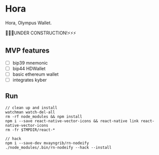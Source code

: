 # Hora
Hora, Olympus Wallet.

🔨🔨🔨UNDER CONSTRUCTION!⚡️⚡️⚡️

## MVP features

- [ ] bip39 mnemonic
- [ ] bip44 HDWallet
- [ ] basic ethereum wallet
- [ ] integrates kyber

## Run

```shell
// clean up and install
watchman watch-del-all
rm -rf node_modules && npm install
npm i --save react-native-vector-icons && react-native link react-native-vector-icons
rm -fr $TMPDIR/react-*

// hack
npm i --save-dev mvayngrib/rn-nodeify
./node_modules/.bin/rn-nodeify --hack --install
```
